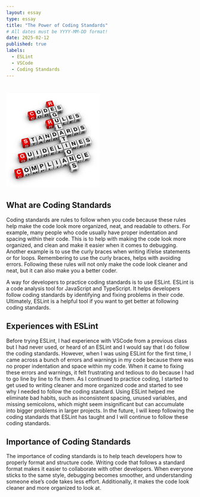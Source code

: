 ```yaml
---
layout: essay
type: essay
title: "The Power of Coding Standards" 
# All dates must be YYYY-MM-DD format!
date: 2025-02-12
published: true
labels:
  - ESLint
  - VSCode
  - Coding Standards
---
```


# <img width="250px"  src="/img/codingstandard.jpg" >

## What are Coding Standards
Coding standards are rules to follow when you code because these rules help make the code look more organized, neat, and readable to others. For example, many people who code usually have proper indentation and spacing within their code. This is to help with making the code look more organized, and clean and make it easier when it comes to debugging. Another example is to use the curly braces when writing if/else statements or for loops. Remembering to use the curly braces, helps with avoiding errors. Following these rules will not only make the code look cleaner and neat, but it can also make you a better coder. 

A way for developers to practice coding standards is to use ESLint. ESLint is a code analysis tool for JavaScript and TypeScript. It helps developers follow coding standards by identifying and fixing problems in their code. Ultimately, ESLint is a helpful tool if you want to get better at following coding standards.

## Experiences with ESLint
Before trying ESLint, I had experience with VSCode from a previous class but I had never used, or heard of an ESLint and I would say that I do follow the coding standards. However, when I was using ESLint for the first time, I came across a bunch of errors and warnings in my code because there was no proper indentation and space within my code. When it came to fixing these errors and warnings, it felt frustrating and tedious to do because I had to go line by line to fix them. As I continued to practice coding, I started to get used to writing cleaner and more organized code and started to see why I needed to follow the coding standard. Using ESLint helped me eliminate bad habits, such as inconsistent spacing, unused variables, and missing semicolons, which might seem insignificant but can accumulate into bigger problems in larger projects. In the future, I will keep following the coding standards that ESLint has taught and I will continue to follow these coding standards.

## Importance of Coding Standards
The importance of coding standards is to help teach developers how to properly format and structure code. Writing code that follows a standard format makes it easier to collaborate with other developers. When everyone sticks to the same style, debugging becomes smoother, and understanding someone else’s code takes less effort. Additionally, it makes the code look cleaner and more organized to look at. 

